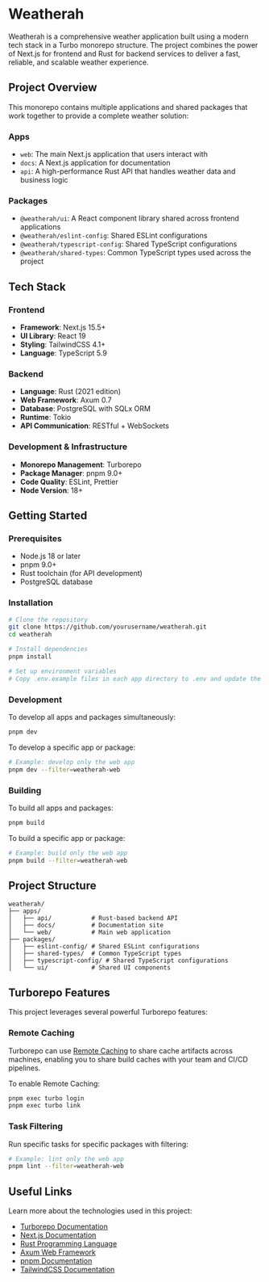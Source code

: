 # Weatherah

Weatherah is a comprehensive weather application built using a modern tech stack in a Turbo monorepo structure. The project combines the power of Next.js for frontend and Rust for backend services to deliver a fast, reliable, and scalable weather experience.

## Project Overview

This monorepo contains multiple applications and shared packages that work together to provide a complete weather solution:

### Apps

- `web`: The main Next.js application that users interact with
- `docs`: A Next.js application for documentation
- `api`: A high-performance Rust API that handles weather data and business logic

### Packages

- `@weatherah/ui`: A React component library shared across frontend applications
- `@weatherah/eslint-config`: Shared ESLint configurations
- `@weatherah/typescript-config`: Shared TypeScript configurations
- `@weatherah/shared-types`: Common TypeScript types used across the project

## Tech Stack

### Frontend

- **Framework**: Next.js 15.5+
- **UI Library**: React 19
- **Styling**: TailwindCSS 4.1+
- **Language**: TypeScript 5.9

### Backend

- **Language**: Rust (2021 edition)
- **Web Framework**: Axum 0.7
- **Database**: PostgreSQL with SQLx ORM
- **Runtime**: Tokio
- **API Communication**: RESTful + WebSockets

### Development & Infrastructure

- **Monorepo Management**: Turborepo
- **Package Manager**: pnpm 9.0+
- **Code Quality**: ESLint, Prettier
- **Node Version**: 18+

## Getting Started

### Prerequisites

- Node.js 18 or later
- pnpm 9.0+
- Rust toolchain (for API development)
- PostgreSQL database

### Installation

```bash
# Clone the repository
git clone https://github.com/yourusername/weatherah.git
cd weatherah

# Install dependencies
pnpm install

# Set up environment variables
# Copy .env.example files in each app directory to .env and update the values
```

### Development

To develop all apps and packages simultaneously:

```bash
pnpm dev
```

To develop a specific app or package:

```bash
# Example: develop only the web app
pnpm dev --filter=weatherah-web
```

### Building

To build all apps and packages:

```bash
pnpm build
```

To build a specific app or package:

```bash
# Example: build only the web app
pnpm build --filter=weatherah-web
```

## Project Structure

```
weatherah/
├── apps/
│   ├── api/           # Rust-based backend API
│   ├── docs/          # Documentation site
│   └── web/           # Main web application
├── packages/
│   ├── eslint-config/ # Shared ESLint configurations
│   ├── shared-types/  # Common TypeScript types
│   ├── typescript-config/ # Shared TypeScript configurations
│   └── ui/            # Shared UI components
```

## Turborepo Features

This project leverages several powerful Turborepo features:

### Remote Caching

Turborepo can use [Remote Caching](https://turborepo.com/docs/core-concepts/remote-caching) to share cache artifacts across machines, enabling you to share build caches with your team and CI/CD pipelines.

To enable Remote Caching:

```bash
pnpm exec turbo login
pnpm exec turbo link
```

### Task Filtering

Run specific tasks for specific packages with filtering:

```bash
# Example: lint only the web app
pnpm lint --filter=weatherah-web
```

## Useful Links

Learn more about the technologies used in this project:

- [Turborepo Documentation](https://turborepo.com/docs)
- [Next.js Documentation](https://nextjs.org/docs)
- [Rust Programming Language](https://www.rust-lang.org/learn)
- [Axum Web Framework](https://github.com/tokio-rs/axum)
- [pnpm Documentation](https://pnpm.io/motivation)
- [TailwindCSS Documentation](https://tailwindcss.com/docs)
